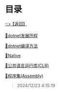 # 目录  


[👈【返回】](/__Catalog__/dotnet/__Catalog__dotnet)  


[📜dotnet发展历程](/dotnet/dotnet体系结构/dotnet发展历程)  

[📜dotnet编译方法](/dotnet/dotnet体系结构/dotnet编译方法)  

[📜Native](/dotnet/dotnet体系结构/Native)  

[📜公共语言运行库(CLR)](/dotnet/dotnet体系结构/公共语言运行库(CLR))  

[📜程序集(Assembly)](/dotnet/dotnet体系结构/程序集(Assembly))  







> 2024/12/23 4:15:19
